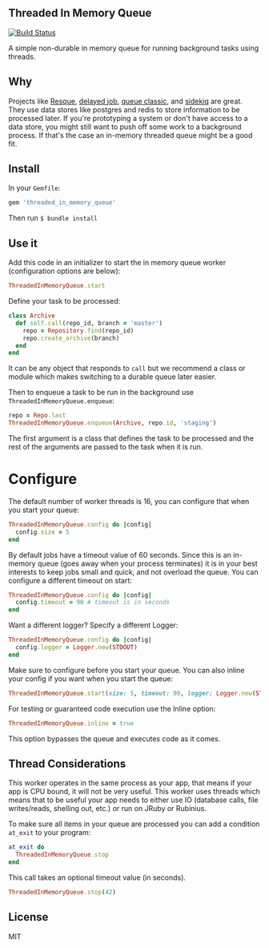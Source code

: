 ## Threaded In Memory Queue

[![Build Status](https://travis-ci.org/schneems/threaded_in_memory_queue.png?branch=master)](https://travis-ci.org/schneems/threaded_in_memory_queue)


A simple non-durable in memory queue for running background tasks using threads.

## Why

Projects like [Resque](https://github.com/resque/resque), [delayed job](https://github.com/collectiveidea/delayed_job), [queue classic](https://github.com/ryandotsmith/queue_classic), and [sidekiq](https://github.com/mperham/sidekiq) are great. They use data stores like postgres and redis to store information to be processed later. If you're prototyping a system or don't have access to a data store, you might still want to push off some work to a background process. If that's the case an in-memory threaded queue might be a good fit.

## Install

In your `Gemfile`:

```ruby
gem 'threaded_in_memory_queue'
```

Then run `$ bundle install`

## Use it

Add this code in an initializer to start the in memory queue worker (configuration options are below):

```ruby
ThreadedInMemoryQueue.start
```

Define your task to be processed:

```ruby
class Archive
  def self.call(repo_id, branch = 'master')
    repo = Repository.find(repo_id)
    repo.create_archive(branch)
  end
end
```

It can be any object that responds to `call` but we recommend a class or module which makes switching to a durable queue later easier.

Then to enqueue a task to be run in the background use `ThreadedInMemoryQueue.enqueue`:

```ruby
repo = Repo.last
ThreadedInMemoryQueue.enqueue(Archive, repo.id, 'staging')
```

The first argument is a class that defines the task to be processed and the rest of the arguments are passed to the task when it is run.

# Configure

The default number of worker threads is 16, you can configure that when you start your queue:

```ruby
ThreadedInMemoryQueue.config do |config|
  config.size = 5
end
```

By default jobs have a timeout value of 60 seconds. Since this is an in-memory queue (goes away when your process terminates) it is in your best interests to keep jobs small and quick, and not overload the queue. You can configure a different timeout on start:

```ruby
ThreadedInMemoryQueue.config do |config|
  config.timeout = 90 # timeout is in seconds
end
```

Want a different logger? Specify a different Logger:

```ruby
ThreadedInMemoryQueue.config do |config|
  config.logger = Logger.new(STDOUT)
end
```

Make sure to configure before you start your queue. You can also inline your config if you want when you start the queue:

```ruby
ThreadedInMemoryQueue.start(size: 5, timeout: 90, logger: Logger.new(STDOUT))
```

For testing or guaranteed code execution use the Inline option:

```ruby
ThreadedInMemoryQueue.inline = true
```

This option bypasses the queue and executes code as it comes.

## Thread Considerations

This worker operates in the same process as your app, that means if your app is CPU bound, it will not be very useful. This worker uses threads which means that to be useful your app needs to either use IO (database calls, file writes/reads, shelling out, etc.) or run on JRuby or Rubinius.

To make sure all items in your queue are processed you can add a condition `at_exit` to your program:

```ruby
at_exit do
  ThreadedInMemoryQueue.stop
end
```

This call takes an optional timeout value (in seconds).

```ruby
ThreadedInMemoryQueue.stop(42)
```

## License

MIT

